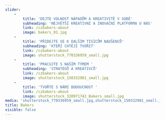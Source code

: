 ```yaml
---
slider:
    -
        title: 'DEJTE VOLNOST NÁPADŮM A KREATIVITĚ V SOBĚ'
        subheading: 'NEJVĚTŠÍ KREATIVNÍ A INOVAČNÍ PLATFORMA U NÁS'
        link: /czbakers-about
        image: bakers_01.jpg
    -
        title: 'PŘIDEJTE SE K DALŠÍM TISÍCŮM NADŠENCŮ'
        subheading: 'KTEŘÍ CHTĚJÍ TVOŘIT'
        link: /czbakers-about
        image: shutterstock_770336959_small.jpg
    -
        title: 'PRACUJTE S NAŠÍM TÝMEM '
        subheading: 'STRATÉGŮ A KREATIVCŮ'
        link: /czbakers-about
        image: shutterstock_150332981_small.jpg
    -
        title: 'TVOŘTE S NÁMI BUDOUCNOST '
        link: /czbakers-about
        image: shutterstock_320971742_Bakers_small.jpg
media: 'shutterstock_770336959_small.jpg,shutterstock_150332981_small.jpg,bakers_01.jpg,shutterstock_320971742_Bakers_small.jpg'
title: Bakers
visible: false
---
```



